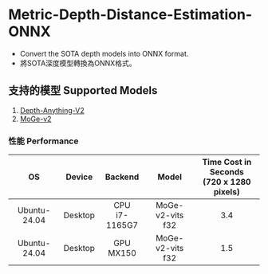 # **Metric-Depth-Distance-Estimation-ONNX**
 - Convert the SOTA depth models into ONNX format.
 - 將SOTA深度模型轉換為ONNX格式。
## **支持的模型 Supported Models**
1. [Depth-Anything-V2](https://github.com/DepthAnything/Depth-Anything-V2)
2. [MoGe-v2](https://github.com/microsoft/MoGe)


### **性能 Performance**  
| OS           | Device       | Backend           | Model        | Time Cost in Seconds <br> (720 x 1280 pixels) |
|:------------:|:------------:|:-----------------:|:------------:|:------------------------------------------------:|
| Ubuntu-24.04 | Desktop      | CPU <br> i7-1165G7 | MoGe-v2-vits <br> f32 | 3.4                                    |
| Ubuntu-24.04 | Desktop      | GPU <br> MX150 | MoGe-v2-vits <br> f32 | 1.5                                        |
